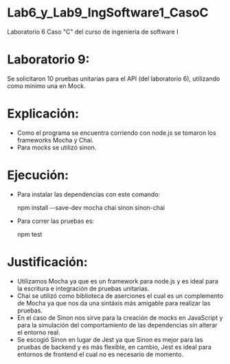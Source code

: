 # Lab6_y_Lab9_IngSoftware1_CasoC
Laboratorio 6 Caso "C" del curso de ingeniería de software I
# Laboratorio 9:
Se solicitaron 10 pruebas unitarias para el API (del laboratorio 6), utilizando como mínimo una en Mock. 
# Explicación: 
- Como el programa se encuentra corriendo con node.js se tomaron los frameworks Mocha y Chai.
- Para mocks  se utilizó sinon.
# Ejecución: 
- Para instalar las dependencias con este comando:
  
    npm install --save-dev mocha chai sinon sinon-chai
- Para correr las pruebas es: 

    npm test
# Justificación: 
- Utilizamos Mocha ya que es un framework para node.js y es ideal para la escritura e integración de pruebas unitarias.
- Chai se utilizó como biblioteca de aserciones el cual es un complemento de Mocha ya que nos da una sintáxis más amigable para realizar las pruebas.
- En el caso de Sinon nos sirve para la creación de mocks en JavaScript y para la simulación del comportamiento de las dependencias sin alterar el entorno real.
- Se escogió Sinon en lugar de Jest ya que Sinon es mejor para las pruebas de backend y es más flexible, en cambio, Jest es ideal para entornos de frontend el cual no es necesario de momento. 
